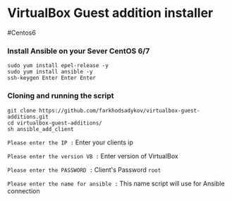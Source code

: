 # VirtualBox Guest addition installer 
#Centos6

### Install Ansible on your Sever CentOS 6/7 

``` Make sure you have connection 
sudo yum install epel-release -y 
sudo yum install ansible -y 
ssh-keygen Enter Enter Enter 
```

### Cloning and running the script 
```
git clone https://github.com/farkhodsadykov/virtualbox-guest-additions.git
cd virtualbox-guest-additions/
sh ansible_add_client
```

`Please enter the IP :` Enter your clients ip

`Please enter the version VB :` Enter version of VirtualBox

`Please enter the PASSWORD :` Client's Password `root`

`Please enter the name for ansible :` This name script will use for Ansible connection 


